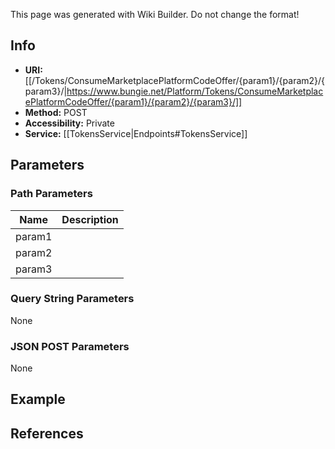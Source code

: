 <span class="wiki-builder">This page was generated with Wiki Builder. Do not change the format!</span>

## Info

* **URI:** [[/Tokens/ConsumeMarketplacePlatformCodeOffer/{param1}/{param2}/{param3}/|https://www.bungie.net/Platform/Tokens/ConsumeMarketplacePlatformCodeOffer/{param1}/{param2}/{param3}/]]
* **Method:** POST
* **Accessibility:** Private
* **Service:** [[TokensService|Endpoints#TokensService]]

## Parameters
### Path Parameters
Name | Description
---- | -----------
param1 | 
param2 | 
param3 | 

### Query String Parameters
None

### JSON POST Parameters
None

## Example


## References
